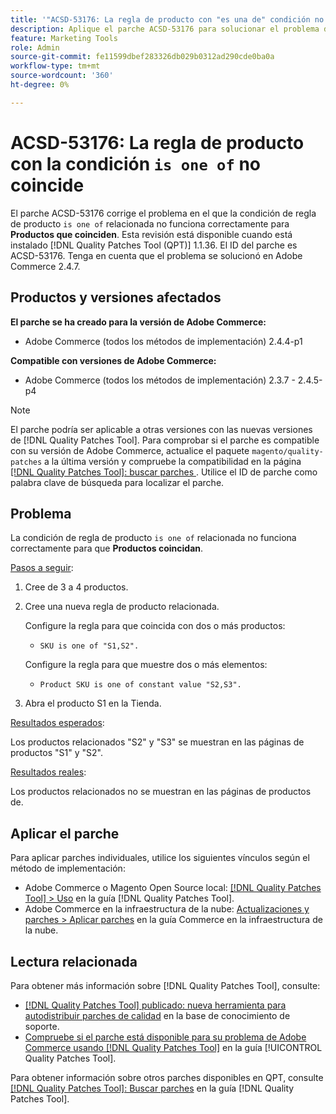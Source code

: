 ```yaml
---
title: '"ACSD-53176: La regla de producto con "es una de" condición no coincide"'
description: Aplique el parche ACSD-53176 para solucionar el problema de Adobe Commerce donde la regla de producto relacionada `is one of` no funciona correctamente para "Productos que coinciden".
feature: Marketing Tools
role: Admin
source-git-commit: fe11599dbef283326db029b0312ad290cde0ba0a
workflow-type: tm+mt
source-wordcount: '360'
ht-degree: 0%

---
```


# ACSD-53176: La regla de producto con la condición `is one of` no coincide

El parche ACSD-53176 corrige el problema en el que la condición de regla de producto `is one of` relacionada no funciona correctamente para **Productos que coinciden**. Esta revisión está disponible cuando está instalado [!DNL Quality Patches Tool (QPT)] 1.1.36. El ID del parche es ACSD-53176. Tenga en cuenta que el problema se solucionó en Adobe Commerce 2.4.7.

## Productos y versiones afectados

**El parche se ha creado para la versión de Adobe Commerce:**

* Adobe Commerce (todos los métodos de implementación) 2.4.4-p1

**Compatible con versiones de Adobe Commerce:**

* Adobe Commerce (todos los métodos de implementación) 2.3.7 - 2.4.5-p4

>[!NOTE]
>
>El parche podría ser aplicable a otras versiones con las nuevas versiones de [!DNL Quality Patches Tool]. Para comprobar si el parche es compatible con su versión de Adobe Commerce, actualice el paquete `magento/quality-patches` a la última versión y compruebe la compatibilidad en la página [[!DNL Quality Patches Tool]: buscar parches ](https://experienceleague.adobe.com/tools/commerce-quality-patches/index.html). Utilice el ID de parche como palabra clave de búsqueda para localizar el parche.

## Problema

La condición de regla de producto `is one of` relacionada no funciona correctamente para que **Productos coincidan**.

<u>Pasos a seguir</u>:

1. Cree de 3 a 4 productos.
1. Cree una nueva regla de producto relacionada.

   Configure la regla para que coincida con dos o más productos:
   * `SKU is one of "S1,S2".`

   Configure la regla para que muestre dos o más elementos:
   * `Product SKU is one of constant value "S2,S3".`

1. Abra el producto S1 en la Tienda.

<u>Resultados esperados</u>:

Los productos relacionados &quot;S2&quot; y &quot;S3&quot; se muestran en las páginas de productos &quot;S1&quot; y &quot;S2&quot;.

<u>Resultados reales</u>:

Los productos relacionados no se muestran en las páginas de productos de.

## Aplicar el parche

Para aplicar parches individuales, utilice los siguientes vínculos según el método de implementación:

* Adobe Commerce o Magento Open Source local: [[!DNL Quality Patches Tool] > Uso](/help/tools/quality-patches-tool/usage.md) en la guía [!DNL Quality Patches Tool].
* Adobe Commerce en la infraestructura de la nube: [Actualizaciones y parches > Aplicar parches](https://experienceleague.adobe.com/docs/commerce-cloud-service/user-guide/develop/upgrade/apply-patches.html) en la guía Commerce en la infraestructura de la nube.

## Lectura relacionada

Para obtener más información sobre [!DNL Quality Patches Tool], consulte:

* [[!DNL Quality Patches Tool] publicado: nueva herramienta para autodistribuir parches de calidad](https://experienceleague.adobe.com/en/docs/commerce-knowledge-base/kb/announcements/commerce-announcements/magento-quality-patches-released-new-tool-to-self-serve-quality-patches) en la base de conocimiento de soporte.
* [Compruebe si el parche está disponible para su problema de Adobe Commerce usando [!DNL Quality Patches Tool]](/help/tools/quality-patches-tool/patches-available-in-qpt/check-patch-for-magento-issue-with-magento-quality-patches.md) en la guía [!UICONTROL Quality Patches Tool].


Para obtener información sobre otros parches disponibles en QPT, consulte [[!DNL Quality Patches Tool]: Buscar parches](https://experienceleague.adobe.com/tools/commerce-quality-patches/index.html) en la guía [!DNL Quality Patches Tool].
